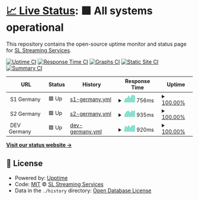 # [📈 Live Status](https://status.sl-streaming.eu): <!--live status--> **🟩 All systems operational**

This repository contains the open-source uptime monitor and status page for [SL Streaming Services](https://status.sl-streaming.eu).

[![Uptime CI](https://github.com/Sakretsos/status.sl-streaming.eu/workflows/Uptime%20CI/badge.svg)](https://github.com/Sakretsos/status.sl-streaming.eu/actions?query=workflow%3A%22Uptime+CI%22)
[![Response Time CI](https://github.com/Sakretsos/status.sl-streaming.eu/workflows/Response%20Time%20CI/badge.svg)](https://github.com/Sakretsos/status.sl-streaming.eu/actions?query=workflow%3A%22Response+Time+CI%22)
[![Graphs CI](https://github.com/Sakretsos/status.sl-streaming.eu/workflows/Graphs%20CI/badge.svg)](https://github.com/Sakretsos/status.sl-streaming.eu/actions?query=workflow%3A%22Graphs+CI%22)
[![Static Site CI](https://github.com/Sakretsos/status.sl-streaming.eu/workflows/Static%20Site%20CI/badge.svg)](https://github.com/Sakretsos/status.sl-streaming.eu/actions?query=workflow%3A%22Static+Site+CI%22)
[![Summary CI](https://github.com/Sakretsos/status.sl-streaming.eu/workflows/Summary%20CI/badge.svg)](https://github.com/Sakretsos/status.sl-streaming.eu/actions?query=workflow%3A%22Summary+CI%22)

<!--start: status pages-->
<!-- This summary is generated by Upptime (https://github.com/upptime/upptime) -->
<!-- Do not edit this manually, your changes will be overwritten -->
<!-- prettier-ignore -->
| URL | Status | History | Response Time | Uptime |
| --- | ------ | ------- | ------------- | ------ |
| <img alt="" src="https://icons.duckduckgo.com/ip3/null.ico" height="13"> S1 Germany | 🟩 Up | [s1-germany.yml](https://github.com/Sakretsos/status.sl-streaming.eu/commits/HEAD/history/s1-germany.yml) | <details><summary><img alt="Response time graph" src="./graphs/s1-germany/response-time-week.png" height="20"> 756ms</summary><br><a href="https://status.sl-streaming.eu/history/s1-germany"><img alt="Response time 668" src="https://img.shields.io/endpoint?url=https%3A%2F%2Fraw.githubusercontent.com%2FSakretsos%2Fstatus.sl-streaming.eu%2FHEAD%2Fapi%2Fs1-germany%2Fresponse-time.json"></a><br><a href="https://status.sl-streaming.eu/history/s1-germany"><img alt="24-hour response time 848" src="https://img.shields.io/endpoint?url=https%3A%2F%2Fraw.githubusercontent.com%2FSakretsos%2Fstatus.sl-streaming.eu%2FHEAD%2Fapi%2Fs1-germany%2Fresponse-time-day.json"></a><br><a href="https://status.sl-streaming.eu/history/s1-germany"><img alt="7-day response time 756" src="https://img.shields.io/endpoint?url=https%3A%2F%2Fraw.githubusercontent.com%2FSakretsos%2Fstatus.sl-streaming.eu%2FHEAD%2Fapi%2Fs1-germany%2Fresponse-time-week.json"></a><br><a href="https://status.sl-streaming.eu/history/s1-germany"><img alt="30-day response time 681" src="https://img.shields.io/endpoint?url=https%3A%2F%2Fraw.githubusercontent.com%2FSakretsos%2Fstatus.sl-streaming.eu%2FHEAD%2Fapi%2Fs1-germany%2Fresponse-time-month.json"></a><br><a href="https://status.sl-streaming.eu/history/s1-germany"><img alt="1-year response time 668" src="https://img.shields.io/endpoint?url=https%3A%2F%2Fraw.githubusercontent.com%2FSakretsos%2Fstatus.sl-streaming.eu%2FHEAD%2Fapi%2Fs1-germany%2Fresponse-time-year.json"></a></details> | <details><summary><a href="https://status.sl-streaming.eu/history/s1-germany">100.00%</a></summary><a href="https://status.sl-streaming.eu/history/s1-germany"><img alt="All-time uptime 100.00%" src="https://img.shields.io/endpoint?url=https%3A%2F%2Fraw.githubusercontent.com%2FSakretsos%2Fstatus.sl-streaming.eu%2FHEAD%2Fapi%2Fs1-germany%2Fuptime.json"></a><br><a href="https://status.sl-streaming.eu/history/s1-germany"><img alt="24-hour uptime 100.00%" src="https://img.shields.io/endpoint?url=https%3A%2F%2Fraw.githubusercontent.com%2FSakretsos%2Fstatus.sl-streaming.eu%2FHEAD%2Fapi%2Fs1-germany%2Fuptime-day.json"></a><br><a href="https://status.sl-streaming.eu/history/s1-germany"><img alt="7-day uptime 100.00%" src="https://img.shields.io/endpoint?url=https%3A%2F%2Fraw.githubusercontent.com%2FSakretsos%2Fstatus.sl-streaming.eu%2FHEAD%2Fapi%2Fs1-germany%2Fuptime-week.json"></a><br><a href="https://status.sl-streaming.eu/history/s1-germany"><img alt="30-day uptime 100.00%" src="https://img.shields.io/endpoint?url=https%3A%2F%2Fraw.githubusercontent.com%2FSakretsos%2Fstatus.sl-streaming.eu%2FHEAD%2Fapi%2Fs1-germany%2Fuptime-month.json"></a><br><a href="https://status.sl-streaming.eu/history/s1-germany"><img alt="1-year uptime 100.00%" src="https://img.shields.io/endpoint?url=https%3A%2F%2Fraw.githubusercontent.com%2FSakretsos%2Fstatus.sl-streaming.eu%2FHEAD%2Fapi%2Fs1-germany%2Fuptime-year.json"></a></details>
| <img alt="" src="https://icons.duckduckgo.com/ip3/null.ico" height="13"> S2 Germany | 🟩 Up | [s2-germany.yml](https://github.com/Sakretsos/status.sl-streaming.eu/commits/HEAD/history/s2-germany.yml) | <details><summary><img alt="Response time graph" src="./graphs/s2-germany/response-time-week.png" height="20"> 935ms</summary><br><a href="https://status.sl-streaming.eu/history/s2-germany"><img alt="Response time 756" src="https://img.shields.io/endpoint?url=https%3A%2F%2Fraw.githubusercontent.com%2FSakretsos%2Fstatus.sl-streaming.eu%2FHEAD%2Fapi%2Fs2-germany%2Fresponse-time.json"></a><br><a href="https://status.sl-streaming.eu/history/s2-germany"><img alt="24-hour response time 996" src="https://img.shields.io/endpoint?url=https%3A%2F%2Fraw.githubusercontent.com%2FSakretsos%2Fstatus.sl-streaming.eu%2FHEAD%2Fapi%2Fs2-germany%2Fresponse-time-day.json"></a><br><a href="https://status.sl-streaming.eu/history/s2-germany"><img alt="7-day response time 935" src="https://img.shields.io/endpoint?url=https%3A%2F%2Fraw.githubusercontent.com%2FSakretsos%2Fstatus.sl-streaming.eu%2FHEAD%2Fapi%2Fs2-germany%2Fresponse-time-week.json"></a><br><a href="https://status.sl-streaming.eu/history/s2-germany"><img alt="30-day response time 875" src="https://img.shields.io/endpoint?url=https%3A%2F%2Fraw.githubusercontent.com%2FSakretsos%2Fstatus.sl-streaming.eu%2FHEAD%2Fapi%2Fs2-germany%2Fresponse-time-month.json"></a><br><a href="https://status.sl-streaming.eu/history/s2-germany"><img alt="1-year response time 759" src="https://img.shields.io/endpoint?url=https%3A%2F%2Fraw.githubusercontent.com%2FSakretsos%2Fstatus.sl-streaming.eu%2FHEAD%2Fapi%2Fs2-germany%2Fresponse-time-year.json"></a></details> | <details><summary><a href="https://status.sl-streaming.eu/history/s2-germany">100.00%</a></summary><a href="https://status.sl-streaming.eu/history/s2-germany"><img alt="All-time uptime 99.33%" src="https://img.shields.io/endpoint?url=https%3A%2F%2Fraw.githubusercontent.com%2FSakretsos%2Fstatus.sl-streaming.eu%2FHEAD%2Fapi%2Fs2-germany%2Fuptime.json"></a><br><a href="https://status.sl-streaming.eu/history/s2-germany"><img alt="24-hour uptime 100.00%" src="https://img.shields.io/endpoint?url=https%3A%2F%2Fraw.githubusercontent.com%2FSakretsos%2Fstatus.sl-streaming.eu%2FHEAD%2Fapi%2Fs2-germany%2Fuptime-day.json"></a><br><a href="https://status.sl-streaming.eu/history/s2-germany"><img alt="7-day uptime 100.00%" src="https://img.shields.io/endpoint?url=https%3A%2F%2Fraw.githubusercontent.com%2FSakretsos%2Fstatus.sl-streaming.eu%2FHEAD%2Fapi%2Fs2-germany%2Fuptime-week.json"></a><br><a href="https://status.sl-streaming.eu/history/s2-germany"><img alt="30-day uptime 100.00%" src="https://img.shields.io/endpoint?url=https%3A%2F%2Fraw.githubusercontent.com%2FSakretsos%2Fstatus.sl-streaming.eu%2FHEAD%2Fapi%2Fs2-germany%2Fuptime-month.json"></a><br><a href="https://status.sl-streaming.eu/history/s2-germany"><img alt="1-year uptime 99.11%" src="https://img.shields.io/endpoint?url=https%3A%2F%2Fraw.githubusercontent.com%2FSakretsos%2Fstatus.sl-streaming.eu%2FHEAD%2Fapi%2Fs2-germany%2Fuptime-year.json"></a></details>
| <img alt="" src="https://icons.duckduckgo.com/ip3/null.ico" height="13"> DEV Germany | 🟩 Up | [dev-germany.yml](https://github.com/Sakretsos/status.sl-streaming.eu/commits/HEAD/history/dev-germany.yml) | <details><summary><img alt="Response time graph" src="./graphs/dev-germany/response-time-week.png" height="20"> 920ms</summary><br><a href="https://status.sl-streaming.eu/history/dev-germany"><img alt="Response time 769" src="https://img.shields.io/endpoint?url=https%3A%2F%2Fraw.githubusercontent.com%2FSakretsos%2Fstatus.sl-streaming.eu%2FHEAD%2Fapi%2Fdev-germany%2Fresponse-time.json"></a><br><a href="https://status.sl-streaming.eu/history/dev-germany"><img alt="24-hour response time 1017" src="https://img.shields.io/endpoint?url=https%3A%2F%2Fraw.githubusercontent.com%2FSakretsos%2Fstatus.sl-streaming.eu%2FHEAD%2Fapi%2Fdev-germany%2Fresponse-time-day.json"></a><br><a href="https://status.sl-streaming.eu/history/dev-germany"><img alt="7-day response time 920" src="https://img.shields.io/endpoint?url=https%3A%2F%2Fraw.githubusercontent.com%2FSakretsos%2Fstatus.sl-streaming.eu%2FHEAD%2Fapi%2Fdev-germany%2Fresponse-time-week.json"></a><br><a href="https://status.sl-streaming.eu/history/dev-germany"><img alt="30-day response time 872" src="https://img.shields.io/endpoint?url=https%3A%2F%2Fraw.githubusercontent.com%2FSakretsos%2Fstatus.sl-streaming.eu%2FHEAD%2Fapi%2Fdev-germany%2Fresponse-time-month.json"></a><br><a href="https://status.sl-streaming.eu/history/dev-germany"><img alt="1-year response time 769" src="https://img.shields.io/endpoint?url=https%3A%2F%2Fraw.githubusercontent.com%2FSakretsos%2Fstatus.sl-streaming.eu%2FHEAD%2Fapi%2Fdev-germany%2Fresponse-time-year.json"></a></details> | <details><summary><a href="https://status.sl-streaming.eu/history/dev-germany">100.00%</a></summary><a href="https://status.sl-streaming.eu/history/dev-germany"><img alt="All-time uptime 100.00%" src="https://img.shields.io/endpoint?url=https%3A%2F%2Fraw.githubusercontent.com%2FSakretsos%2Fstatus.sl-streaming.eu%2FHEAD%2Fapi%2Fdev-germany%2Fuptime.json"></a><br><a href="https://status.sl-streaming.eu/history/dev-germany"><img alt="24-hour uptime 100.00%" src="https://img.shields.io/endpoint?url=https%3A%2F%2Fraw.githubusercontent.com%2FSakretsos%2Fstatus.sl-streaming.eu%2FHEAD%2Fapi%2Fdev-germany%2Fuptime-day.json"></a><br><a href="https://status.sl-streaming.eu/history/dev-germany"><img alt="7-day uptime 100.00%" src="https://img.shields.io/endpoint?url=https%3A%2F%2Fraw.githubusercontent.com%2FSakretsos%2Fstatus.sl-streaming.eu%2FHEAD%2Fapi%2Fdev-germany%2Fuptime-week.json"></a><br><a href="https://status.sl-streaming.eu/history/dev-germany"><img alt="30-day uptime 100.00%" src="https://img.shields.io/endpoint?url=https%3A%2F%2Fraw.githubusercontent.com%2FSakretsos%2Fstatus.sl-streaming.eu%2FHEAD%2Fapi%2Fdev-germany%2Fuptime-month.json"></a><br><a href="https://status.sl-streaming.eu/history/dev-germany"><img alt="1-year uptime 100.00%" src="https://img.shields.io/endpoint?url=https%3A%2F%2Fraw.githubusercontent.com%2FSakretsos%2Fstatus.sl-streaming.eu%2FHEAD%2Fapi%2Fdev-germany%2Fuptime-year.json"></a></details>

<!--end: status pages-->

[**Visit our status website →**](https://status.sl-streaming.eu)

## 📄 License

- Powered by: [Upptime](https://github.com/upptime/upptime)
- Code: [MIT](./LICENSE) © [SL Streaming Services](https://status.sl-streaming.eu)
- Data in the `./history` directory: [Open Database License](https://opendatacommons.org/licenses/odbl/1-0/)
